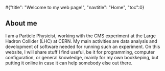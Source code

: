 #<conf>{"title": "Welcome to my web page!", "navtitle": "Home", "toc":0}

## About me

I am a Particle Physicist, working with the CMS experiment at the Large Hadron Collider (LHC) at CERN. My main activities are data analysis and development of software needed for running such an experiment. On this website, I will share stuff I find useful, be it for programming, computer configuration, or general knowledge, mainly for my own bookkeping, but putting it online in case it can help somebody else out there. 

